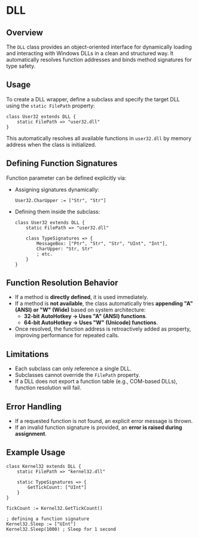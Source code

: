 # DLL

## Overview

The `DLL` class provides an object-oriented interface for dynamically loading
and interacting with Windows DLLs in a clean and structured way.
It automatically resolves function addresses and binds method signatures
for type safety.

## Usage

To create a DLL wrapper, define a subclass and specify the target DLL using the
`static FilePath` property:

```ahk
class User32 extends DLL {
    static FilePath => "user32.dll"
}
```

This automatically resolves all available functions in `user32.dll` by memory
address when the class is initialized.

## Defining Function Signatures

Function parameter can be defined explicitly via:

- Assigning signatures dynamically:

  ```ahk
  User32.CharUpper := ["Str", "Str"]
  ```

- Defining them inside the subclass:

  ```ahk
  class User32 extends DLL {
      static FilePath => "user32.dll"

      class TypeSignatures => {
          MessageBox: ["Ptr", "Str", "Str", "UInt", "Int"],
          CharUpper: "Str, Str"
          ; etc.
      }
  }
  ```

## Function Resolution Behavior

- If a method is **directly defined**, it is used immediately.
- If a method is **not available**, the class automatically
  tries **appending "A" (ANSI) or "W" (Wide)** based on system architecture:
  - **32-bit AutoHotkey → Uses "A" (ANSI) functions**.
  - **64-bit AutoHotkey → Uses "W" (Unicode) functions**.
- Once resolved, the function address is retroactively added as property,
  improving performance for repeated calls.

## Limitations

- Each subclass can only reference a single DLL.
- Subclasses cannot override the `FilePath` property.
- If a DLL does not export a function table (e.g., COM-based DLLs),
  function resolution will fail.

## Error Handling

- If a requested function is not found, an explicit error message
  is thrown.
- If an invalid function signature is provided, an **error is raised
  during assignment**.

## Example Usage

```ahk
class Kernel32 extends DLL {
    static FilePath => "kernel32.dll"

    static TypeSignatures => {
        GetTickCount: ["UInt"]
    }
}

TickCount := Kernel32.GetTickCount()

; defining a function signature
Kernel32.Sleep := ["UInt"]
Kernel32.Sleep(1000) ; Sleep for 1 second
```
